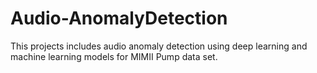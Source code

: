 # Audio-AnomalyDetection
This projects includes audio anomaly detection using deep learning and machine learning models for MIMII Pump data set.
